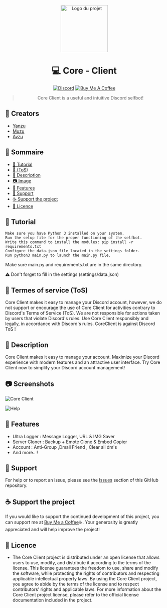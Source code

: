 <p align="center">
  <img src="https://media.discordapp.net/attachments/1092120104155762860/1096526270826807306/Sans_titre.jpg?width=426&height=426" alt="Logo du projet" width="150">
</p>

<div align="center">

# :computer: Core - Client

[![Discord](https://img.shields.io/discord/1091700912759771246?color=%237289DA&label=Join%20the%20server&logo=discord&style=for-the-badge)](https://discord.gg/M4DeuABSKz)
[![Buy Me A Coffee](https://img.shields.io/badge/Support-Buy%20Me%20A%20Coffee-%23FFDD00?style=for-the-badge&logo=buy-me-a-coffee)](https://buymeacoffee.com/xyanzu)
  
> Core Client is a useful and intuitive Discord selfbot! 
</div>

## :bust_in_silhouette: Creators

- [Yanzu](https://github.com/xYanzu/)
- [Muzu](https://github.com/MuzuBinks)
- [Ayzu](https://github.com/AyzuDev)

## :scroll: Sommaire

- [:pushpin:  Tutorial](#tutorial)
- [:page_facing_up: (ToS)](#termes-de-service-tos)
- [:memo: Description](#description)
- [:camera: Image](#captures-décran)
- [:rocket: Features](#fonctionnalités)
- [:speech_balloon: Support](#support)
- [:coffee: Support the project](#soutenir-le-projet)
- [:scroll: Licence](#licence)

## :pushpin: Tutorial

    Make sure you have Python 3 installed on your system.
    Run the setup file for the proper functioning of the selfbot.
    Write this command to install the modules: pip install -r requirements.txt
    Configure the data.json file located in the settings folder.
    Run python3 main.py to launch the main.py file.

Make sure main.py and requirements.txt are in the same directory.

:warning: Don't forget to fill in the settings (settings/data.json)

## :page_facing_up: Termes of service (ToS)

Core Client makes it easy to manage your Discord account, however, we do not support or encourage the use of Core Client for activities contrary to Discord's Terms of Service (ToS). We are not responsible for actions taken by users that violate Discord's rules. Use Core Client responsibly and legally, in accordance with Discord's rules. CoreClient is against Discord ToS !

## :memo: Description

Core Client makes it easy to manage your account. Maximize your Discord experience with modern features and an attractive user interface. Try Core Client now to simplify your Discord account management!

## :camera: Screenshots

![Core Client](https://media.discordapp.net/attachments/1094632909463359529/1096530593380053053/image.png?width=1025&height=249)

![Help](https://media.discordapp.net/attachments/1092120104155762860/1096963407770554418/image-23.png?width=602&height=458)

## :rocket: Features

- Ultra Logger : Message Logger, URL & IMG Saver
- Server Cloner : Backup + Emote Clone & Embed Copier
- Account : Anti-Group ,Dmall Friend , Clear all dm's
- And more.. !

## :speech_balloon: Support

For help or to report an issue, please see the [Issues](https://github.com/xCoreProject/CoreClient/issues) section of this GitHub repository.

## :coffee: Support the project

If you would like to support the continued development of this project, you can support me at [Buy Me a Coffee](https://www.buymeacoffee.com/xyanzu):coffee:. Your generosity is greatly appreciated and will help improve the project!

## :scroll: Licence

- The Core Client project is distributed under an open license that allows users to use, modify, and distribute it according to the terms of the license. This license guarantees the freedom to use, share and modify the software, while protecting the rights of contributors and respecting applicable intellectual property laws. By using the Core Client project, you agree to abide by the terms of the license and to respect contributors' rights and applicable laws. For more information about the Core Client project license, please refer to the official license documentation included in the project.
